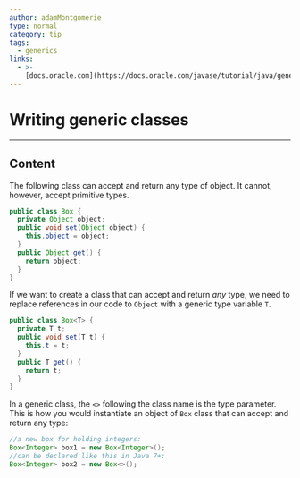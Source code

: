 ```yaml
---
author: adamMontgomerie
type: normal
category: tip
tags:
  - generics
links:
  - >-
    [docs.oracle.com](https://docs.oracle.com/javase/tutorial/java/generics/types.html){website}
---
```


# Writing generic classes


---

## Content

The following class can accept and return any type of object. It cannot, however, accept primitive types.

```java
public class Box {
  private Object object;
  public void set(Object object) {
    this.object = object;
  }
  public Object get() { 
    return object;
  }
}
```

If we want to create a class that can accept and return *any* type, we need to replace references in our code to `Object` with a generic type variable `T`.

```java
public class Box<T> {
  private T t;
  public void set(T t) { 
    this.t = t;
  }
  public T get() {
    return t;
  }
}
```

In a generic class, the `<>` following the class name is the type parameter. This is how you would instantiate an object of `Box` class that can accept and return any type:

```java
//a new box for holding integers:
Box<Integer> box1 = new Box<Integer>();
//can be declared like this in Java 7+:
Box<Integer> box2 = new Box<>();
```
